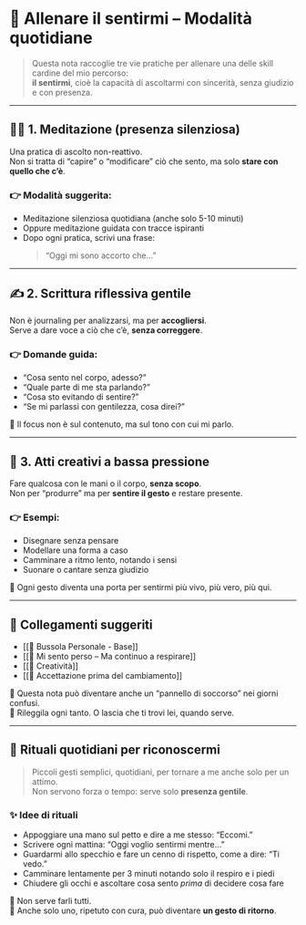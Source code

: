# 🌱 Allenare il sentirmi – Modalità quotidiane

> Questa nota raccoglie tre vie pratiche per allenare una delle skill cardine del mio percorso:  
> **il sentirmi**, cioè la capacità di ascoltarmi con sincerità, senza giudizio e con presenza.

---

## 🧘‍♂️ 1. Meditazione (presenza silenziosa)

Una pratica di ascolto non-reattivo.  
Non si tratta di “capire” o “modificare” ciò che sento, ma solo **stare con quello che c’è**.

### 👉 Modalità suggerita:
- Meditazione silenziosa quotidiana (anche solo 5-10 minuti)
- Oppure meditazione guidata con tracce ispiranti
- Dopo ogni pratica, scrivi una frase:
  > “Oggi mi sono accorto che…”

---

## ✍️ 2. Scrittura riflessiva gentile

Non è journaling per analizzarsi, ma per **accogliersi**.  
Serve a dare voce a ciò che c’è, **senza correggere**.

### 👉 Domande guida:
- “Cosa sento nel corpo, adesso?”
- “Quale parte di me sta parlando?”
- “Cosa sto evitando di sentire?”
- “Se mi parlassi con gentilezza, cosa direi?”

📌 Il focus non è sul contenuto, ma sul tono con cui mi parlo.

---

## 🎨 3. Atti creativi a bassa pressione

Fare qualcosa con le mani o il corpo, **senza scopo**.  
Non per “produrre” ma per **sentire il gesto** e restare presente.

### 👉 Esempi:
- Disegnare senza pensare
- Modellare una forma a caso
- Camminare a ritmo lento, notando i sensi
- Suonare o cantare senza giudizio

📌 Ogni gesto diventa una porta per sentirmi più vivo, più vero, più qui.

---

## 🔗 Collegamenti suggeriti

- [[📌 Bussola Personale - Base]]
- [[💬 Mi sento perso – Ma continuo a respirare]]
- [[🎨 Creatività]]
- [[🧘 Accettazione prima del cambiamento]]

📌 Questa nota può diventare anche un “pannello di soccorso” nei giorni confusi.  
📆 Rileggila ogni tanto. O lascia che ti trovi lei, quando serve.

---

## 🌄 Rituali quotidiani per riconoscermi

> Piccoli gesti semplici, quotidiani, per tornare a me anche solo per un attimo.  
> Non servono forza o tempo: serve solo **presenza gentile**.

### ✨ Idee di rituali

- Appoggiare una mano sul petto e dire a me stesso: “Eccomi.”
- Scrivere ogni mattina: “Oggi voglio sentirmi mentre…”
- Guardarmi allo specchio e fare un cenno di rispetto, come a dire: “Ti vedo.”
- Camminare lentamente per 3 minuti notando solo il respiro e i piedi
- Chiudere gli occhi e ascoltare cosa sento *prima* di decidere cosa fare

📌 Non serve farli tutti.  
📆 Anche solo uno, ripetuto con cura, può diventare **un gesto di ritorno**.


